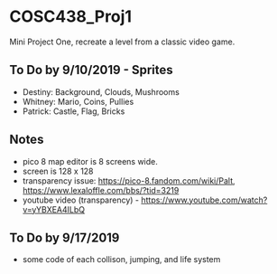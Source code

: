 # COSC438_Proj1

Mini Project One, recreate a level from a classic video game. 

## To Do by 9/10/2019 - Sprites 
- Destiny: Background, Clouds,  Mushrooms
- Whitney: Mario, Coins, Pullies 
- Patrick: Castle, Flag, Bricks

## Notes 
- pico 8 map editor is 8 screens wide.
- screen is 128 x 128 
- transparency issue: https://pico-8.fandom.com/wiki/Palt, https://www.lexaloffle.com/bbs/?tid=3219
- youtube video (transparency) - https://www.youtube.com/watch?v=yYBXEA4ILbQ

## To Do by 9/17/2019
- some code of each collison, jumping, and life system
